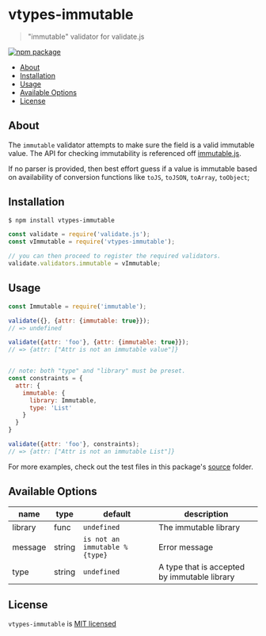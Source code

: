 # vtypes-immutable

> "immutable" validator for validate.js

[![npm package][npm-badge]][npm-link]

- [About](#about)
- [Installation](#installation)
- [Usage](#usage)
- [Available Options](#available-options)
- [License](#license)

## About

The `immutable` validator attempts to make sure the field is a valid immutable value.
The API for checking immutability is referenced off [immutable.js](https://github.com/facebook/immutable-js).

If no parser is provided, then best effort guess if a value is immutable
based on availability of conversion functions like `toJS`, `toJSON`, `toArray`, `toObject`;

## Installation

```sh
$ npm install vtypes-immutable
```

```js
const validate = require('validate.js');
const vImmutable = require('vtypes-immutable');

// you can then proceed to register the required validators.
validate.validators.immutable = vImmutable;
```

## Usage

```js
const Immutable = require('immutable');

validate({}, {attr: {immutable: true}});
// => undefined

validate({attr: 'foo'}, {attr: {immutable: true}});
// => {attr: ["Attr is not an immutable value"]}
```

```js

// note: both "type" and "library" must be preset.
const constraints = {
  attr: {
    immutable: {
      library: Immutable,
      type: 'List'
    }
  }
}

validate({attr: 'foo'}, constraints);
// => {attr: ["Attr is not an immutable List"]}
```

For more examples, check out the test files in this package's [source][src] folder.

## Available Options

| name    | type   | default                       | description                                  |
| ------- | ------ | ----------------------------- | -------------------------------------------- |
| library | func   | `undefined`                   | The immutable library                        |
| message | string | `is not an immutable %{type}` | Error message                                |
| type    | string | `undefined`                   | A type that is accepted by immutable library |

## License

`vtypes-immutable` is [MIT licensed][license]

[npm-badge]: https://img.shields.io/npm/v/vtypes-immutable.svg?style=flat-square
[npm-link]: https://www.npmjs.com/package/vtypes-immutable
[repository]: https://github.com/yeojz/vtypes
[license]: https://github.com/yeojz/vtypes/blob/master/LICENSE
[src]: https://github.com/yeojz/vtypes/tree/master/packages/vtypes-immutable/src
